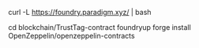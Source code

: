 <!-- 先下載和約工具 -->
curl -L https://foundry.paradigm.xyz/ | bash

<!-- 編譯和約 -->
cd blockchain/TrustTag-contract
foundryup
forge install OpenZeppelin/openzeppelin-contracts